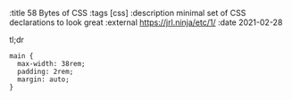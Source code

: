 :title 58 Bytes of CSS
:tags [css]
:description minimal set of CSS declarations to look great
:external https://jrl.ninja/etc/1/
:date 2021-02-28

tl;dr


```
main {
  max-width: 38rem;
  padding: 2rem;
  margin: auto;
}
```
